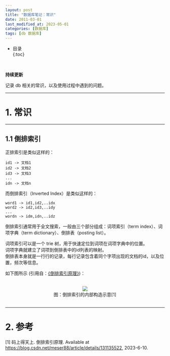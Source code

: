 ```yaml
---
layout: post
title: "数据库笔记：常识"
date: 2011-03-01
last_modified_at: 2023-05-01
categories: [数据库]
tags: [db 数据库]
---
```


* 目录  
{:toc}
<br/>

**持续更新**   

记录 db 相关的常识，以及使用过程中遇到的问题。    

---

# 1. 常识

---

## 1.1 倒排索引 

正排索引是类似这样的：  

```
id1 -> 文档1
id2 -> 文档2
id3 -> 文档3
...
idn -> 文档n
```

而倒排索引（Inverted Index）是类似这样的： 

```
word1 -> id1,id2,..idx
word2 -> id2,id3,..idy
...
wordn -> idm,idn,..idz
```

倒排索引通常用于全文搜索，一般由三个部分组成：词项索引（term index）、词项字典（term dictionary）、倒排表（posting list）。  

词项索引可以是一个 trie 树，用于快速定位到词项在词项字典中的位置。  
词项字典就建立了词项到倒排表中的id列表的映射。  
倒排表本身就是一行行的记录，每行记录包含着同个字项出现的文档的id，以及位置，频次等信息。    

如下图所示 (引用自：[《倒排索引原理》](https://blog.csdn.net/meser88/article/details/131135522))：   

<br/>
<div align="center">
<img src="https://antsmallant-blog-1251470010.cos.ap-guangzhou.myqcloud.com/media/blog/db-inverted-index-inside.png"/>
</div>
<center>图：倒排索引的内部构造示意[1]</center>
<br/>


---

# 2. 参考  

[1] 码上得天上. 倒排索引原理. Available at https://blog.csdn.net/meser88/article/details/131135522, 2023-6-10.   